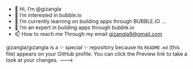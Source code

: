 - 👋 Hi, I’m @gizangla
- 👀 I’m interested in bubble.io
- 🌱 I’m currently learning on building apps through BUBBLE.IO ...
- 💞️ I’m an expert in building apps through bubble.io
- 📫 How to reach me Through my email gizangla9@gmail.com

gizangla/gizangla is a ✨ special ✨ repository because its `README.md` (this file) appears on your GitHub profile.
You can click the Preview link to take a look at your changes.
--->
